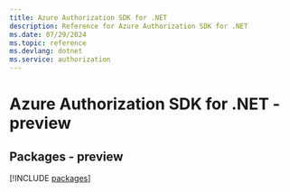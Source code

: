 ```yaml
---
title: Azure Authorization SDK for .NET
description: Reference for Azure Authorization SDK for .NET
ms.date: 07/29/2024
ms.topic: reference
ms.devlang: dotnet
ms.service: authorization
---
```

# Azure Authorization SDK for .NET - preview
## Packages - preview
[!INCLUDE [packages](authorization-index.md)]